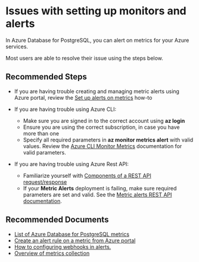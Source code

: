 <properties
    pageTitle="Issues with setting up monitors and alerts"
    description="Issues with setting up monitors and alerts"
    service="microsoft.dbforpostgresql"
    resource="servers"
    authors="ambhatna"
    ms.author="ambhatna"
    displayOrder="280"
    selfHelpType="generic"
    supportTopicIds="32640022"
    resourceTags="servers, databases"
    productPesIds="16222"
    cloudEnvironments="public, Fairfax"
    articleId="7983296e-b490-453f-9244-e50acd80e869"
	ownershipId="AzureData_AzureDatabaseforPostgreSQL"
/>

# Issues with setting up monitors and alerts

In Azure Database for PostgreSQL, you can alert on metrics for your Azure services.

Most users are able to resolve their issue using the steps below.

## **Recommended Steps**

* If you are having trouble creating and managing metric alerts using Azure portal, review the [Set up alerts on metrics](https://docs.microsoft.com/azure/postgresql/howto-alert-on-metric) how-to
* If you are having trouble using Azure CLI:
  * Make sure you are signed in to the correct account using **az login**
  * Ensure you are using the correct subscription, in case you have more than one
  * Specify all required parameters in **az monitor metrics alert** with valid values. Review the [Azure CLI Monitor Metrics](https://docs.microsoft.com/azure/azure-monitor/platform/alerts-metric#with-azure-cli) documentation for valid parameters.

* If you are having trouble using Azure Rest API:
  * Familiarize yourself with [Components of a REST API request/response](https://docs.microsoft.com/rest/api/azure/#components-of-a-rest-api-requestresponse)
  * If your **Metric Alerts** deployment is failing, make sure required parameters are set and valid. See the [Metric alerts REST API documentation](https://docs.microsoft.com/rest/api/monitor/metricalerts).

## **Recommended Documents**

* [List of Azure Database for PostgreSQL metrics](https://docs.microsoft.com/azure/postgresql/concepts-monitoring)<br>
* [Create an alert rule on a metric from Azure portal](https://docs.microsoft.com/azure/postgresql/howto-alert-on-metric/)<br>
* [How to configuring webhooks in alerts.](https://docs.microsoft.com/azure/azure-monitor/platform/alerts-webhooks/)<br>
* [Overview of metrics collection](https://docs.microsoft.com/azure/azure-monitor/platform/data-platform#metrics/)
